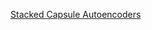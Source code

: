 <a href="http://akosiorek.github.io/ml/2019/06/23/stacked_capsule_autoencoders.html">Stacked Capsule Autoencoders</a>